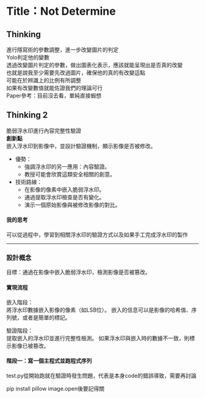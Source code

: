 Title：Not Determine
===
Thinking
--- 
進行隱寫術的參數調整，進一步改變圖片的判定  
Yolo判定他的變數  
透過改變圖片判定的參數，做出圖表化表示，應該就能呈現出是否真的改變  
也就是說我至少需要先改過圖片，確保他的真的有改變這點  
可能在於辨識上的比例有所調整  
如果有改變數值就能佐證我們的理論可行  
Paper參考：目前沒去看，單純直接蝦想  

Thinking 2
---
脆弱浮水印進行內容完整性驗證  
**創新點**  
嵌入浮水印到影像中，並設計驗證機制，顯示影像是否被修改。
* 優勢：
    * 強調浮水印的另一應用：內容驗證。
    * 教授可能會欣賞這類安全相關的創意。
* 技術路線：
    * 在影像的像素中嵌入脆弱浮水印。
    * 通過提取浮水印檢查是否有變化。
    * 演示一個原始影像與被修改影像的對比。
#### 我的思考
可以從過程中，學習到相關浮水印的驗證方式以及如果手工完成浮水印的製作  

---
### 設計概念
目標：通過在影像中嵌入脆弱浮水印，檢測影像是否被篡改。

#### 實現流程

嵌入階段：  
將浮水印數據嵌入影像的像素（如LSB位）。
嵌入的信息可以是影像的哈希值、序列號，或者是簡單的標記。  

驗證階段：  
提取嵌入的浮水印並進行完整性檢測。
如果浮水印與嵌入時的數據不一致，則標示影像已被篡改。

#### 階段一：寫一個主程式並跑程式序列
test.py從開始跑就在驗證時發生問題，代表是本身code的錯誤導致，需要再討論



pip install pillow
image.open後要記得關